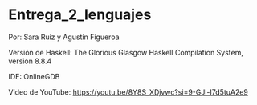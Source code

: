 # Entrega_2_lenguajes

Por: Sara Ruiz y Agustín Figueroa

Versión de Haskell: The Glorious Glasgow Haskell Compilation System, version 8.8.4

IDE: OnlineGDB

Video de YouTube: https://youtu.be/8Y8S_XDjvwc?si=9-GJl-I7d5tuA2e9
